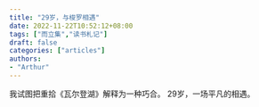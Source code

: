 ```yaml
---
title: "29岁，与梭罗相遇"
date: 2022-11-22T10:52:12+08:00
tags: ["而立集","读书札记"]
draft: false
categories: ["articles"]
authors:
- "Arthur"
---
```


我试图把重拾《瓦尔登湖》解释为一种巧合。
29岁，一场平凡的相遇。

